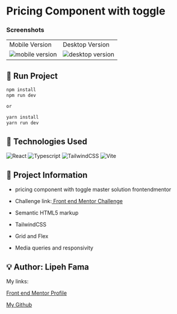 #  Pricing Component with toggle


### Screenshots

<table>
  <tr>
    <td>Mobile Version</td>
    <td>Desktop Version</td>
  </tr>
  <tr valign="top">
    <td> <img src="https://user-images.githubusercontent.com/91050670/227649957-e491f3f0-f5be-4e9e-bc99-68ca6bed62ff.png" alt="mobile version" /></td>
    <td><img src="https://user-images.githubusercontent.com/91050670/227645518-964b47e8-8ac7-4491-9596-ff9034491977.png" alt="desktop version" /></td>
  </tr>
</table>


## :rocket: Run Project

```bash
npm install
npm run dev

or

yarn install
yarn run dev
```

## :wrench: Technologies Used
![React](https://img.shields.io/badge/react-%2320232a.svg?style=for-the-badge&logo=react&logoColor=%2361DAFB)
![Typescript](https://img.shields.io/badge/TypeScript-007ACC?style=for-the-badge&logo=typescript&logoColor=white)
![TailwindCSS](https://img.shields.io/badge/Tailwind_CSS-38B2AC?style=for-the-badge&logo=tailwind-css&logoColor=white)
![Vite](https://img.shields.io/badge/vite-%23646CFF.svg?style=for-the-badge&logo=vite&logoColor=white)

## :book: Project Information
- pricing component with toggle master solution frontendmentor

- <p>Challenge link:<a href="https://www.frontendmentor.io/challenges/pricing-component-with-toggle-8vPwRMIC"> Front end Mentor Challenge</a></p>

- Semantic HTML5 markup

- TailwindCSS

- Grid and Flex

- Media queries and responsivity


## :bulb: Author: Lipeh Fama
   My links:
   <p><a href="https://www.frontendmentor.io/profile/FelipeFama">Front end Mentor Profile</a></p>
   <p><a href="https://github.com/FelipeFama">My Github</a></p>
